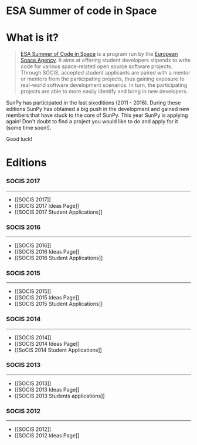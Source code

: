 # ESA Summer of code in Space
# What is it?
> [ESA Summer of Code in Space](http://sophia.estec.esa.int/socis/) is a program run by the [European Space Agency](http://www.esa.int). It aims at offering student developers stipends to write code for various space-related open source software projects. Through SOCIS, accepted student applicants are paired with a mentor or mentors from the participating projects, thus gaining exposure to real-world software development scenarios. In turn, the participating projects are able to more easily identify and bring in new developers.

SunPy has participated in the last sixeditions (2011 - 2016).  During these editions SunPy has obtained a big push in the development and gained new members that have stuck to the core of SunPy.  This year SunPy is applying again! Don't doubt to find a project you would like to do and apply for it (some time soon!).

Good luck!

# Editions
### SOCIS 2017
***
* [[SOCIS 2017]]
* [[SOCIS 2017 Ideas Page]]
* [[SOCIS 2017 Student Applications]]

### SOCIS 2016
***
* [[SOCIS 2016]]
* [[SOCIS 2016 Ideas Page]]
* [[SOCIS 2016 Student Applications]]

### SOCIS 2015
***
* [[SOCIS 2015]]
* [[SOCIS 2015 Ideas Page]]
* [[SOCIS 2015 Student Applications]]

### SOCIS 2014
***
* [[SOCIS 2014]]
* [[SOCIS 2014 Ideas Page]]
* [[SoCiS 2014 Student Applications]]

### SOCIS 2013
***
* [[SOCIS 2013]]
* [[SOCIS 2013 Ideas Page]]
* [[SOCIS 2013 Students applications]]

### SOCIS 2012
***
* [[SOCIS 2012]]
* [[SOCIS 2012 Ideas Page]]
